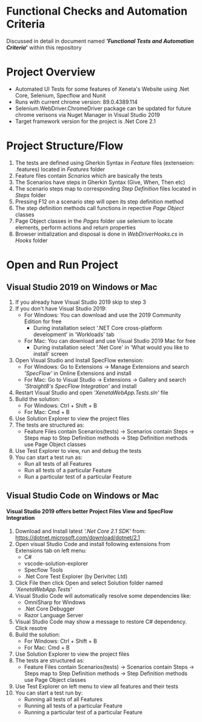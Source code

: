 # Functional Checks and Automation Criteria
Discussed in detail in document named **_'Functional Tests and Automation Criteria_'** within this repository

# Project Overview
* Automated UI Tests for some features of Xeneta's Website using .Net Core, Selenium, Specflow and Nunit
* Runs with current chrome version: 89.0.4389.114 
* Selenium.WebDriver.ChromeDriver package can be updated for future chrome verisons via Nuget Manager in Visual Studio 2019
* Target framework version for the project is .Net Core 2.1

# Project Structure/Flow
1. The tests are defined using Gherkin Syntax in *Feature* files (extenseion: .features) located in *Features* folder
2. Feature files contain *Scnarios* which are basically the tests
3. The Scenarios have steps in Gherkin Syntax (Give, When, Then etc)
4. The scenario steps map to corresponding *Step Definition* files located in *Steps* folder
5. Pressing F12 on a scenario step will open its step definition method
6. The step definition methods call functions in repective *Page Object* classes
7. Page Object classes in the *Pages* folder use selenium to locate elements, perform actions and return properties
8. Browser initialization and disposal is done in *WebDriverHooks.cs* in *Hooks* folder

# Open and Run Project
## Visual Studio 2019 on Windows or Mac
1. If you already have Visual Studio 2019 skip to step 3
2. If you don't have Visual Studio 2019:
    * For Windows: You can download and use the 2019 Community Edition for free
      * During installation select '.NET Core cross-platform development' in 'Workloads' tab
    * For Mac: You can download and use Visual Studio 2019 Mac for free
      * During installation select '.Net Core' in 'What would you like to install' screen
3. Open Visual Studio and Install SpecFlow extension:
    * For Windows: Go to Extensions -> Manage Extensions and search *'SpecFlow'* in Online Extensions and install
    * For Mac: Go to Visual Studio -> Extensions -> Gallery and search *'Straight8's SpecFlow Integration'* and install
4. Restart Visual Studio and open *'XenetaWebApp.Tests.sln'* file
5. Build the solution:
    * For Windows: Ctrl + Shift + B
    * For Mac: Cmd + B
6. Use Solution Explorer to view the project files
7. The tests are structured as:
    * Feature Files contain Scenarios(tests) -> Scenarios contain Steps -> Steps map to Step Definition methods -> Step Definition methods use Page Object classes
8. Use Test Explorer to view, run and debug the tests
9. You can start a test run as:
    * Run all tests of all Features
    * Run all tests of a particular Feature
    * Run a particular test of a particular Feature

## Visual Studio Code on Windows or Mac
#### Visual Studio 2019 offers better Project Files View and SpecFlow Integration
1. Download and Install latest *'.Net Core 2.1 SDK'* from: https://dotnet.microsoft.com/download/dotnet/2.1
2. Open visual Studio Code and install following extensions from Extensions tab on left menu:
    * C#
    * vscode-solution-explorer
    * Specflow Tools
    * .Net Core Test Explorer (by Derivitec Ltd)
3. Click File then click Open and select Solution folder named *'XenetaWebApp.Tests'*
4. Visual Studio Code will automatically resolve some dependencies like:
   * OmniSharp for Windows
   * .Net Core Debugger
   * Razor Language Server
5. Visual Studio Code may show a message to restore C# dependency. Click resotre
6. Build the solution:
    * For Windows: Ctrl + Shift + B
    * For Mac: Cmd + B
7. Use Solution Explorer to view the project files
8. The tests are structured as:
    * Feature Files contain Scenarios(tests) -> Scenarios contain Steps -> Steps map to Step Definition methods -> Step Definition methods use Page Object classes
9. Use Test Explorer on left menu to view all features and their tests
10. You can start a test run by:
    * Running all tests of all Features
    * Running all tests of a particular Feature
    * Running a particular test of a particular Feature
